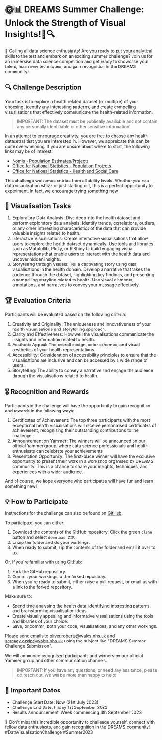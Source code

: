 🌞📊 DREAMS Summer Challenge: Unlock the Strength of Visual Insights!🚀🔍
=====================

📣 Calling all data science enthusiasts! Are you ready to put your analytical skills to the test and embark on an exciting summer challenge? Join us for an immersive data science competition and get ready to showcase your talent, learn new techniques, and gain recognition in the DREAMS community!

🔍 Challenge Description
-------------------------
Your task is to explore a health related dataset (or multiple) of your choosing, identify any interesting patterns, and create compelling visualisations that effectively communicate the health-related information.

> IMPORTANT: The dataset must be publically availiable and not contain any personally identifiable or other sensitive information!

In an attempt to encourage creativity, you are free to choose any health dataset(s) that you are interested in. However, we appreicate this can be quite overwhelming. If you are unsure about where to start, the following links may be of interest:

* [Nomis - Population Estimates/Projects](https://www.nomisweb.co.uk/sources/pest)
* [Office for National Statistics - Population Projects](https://www.ons.gov.uk/peoplepopulationandcommunity/populationandmigration/populationprojections/datasets/2020basedinterimnationalpopulationprojectionsyearendingjune2022estimatedinternationalmigrationvariant)
* [Office for National Statistics - Health and Social Care](https://www.ons.gov.uk/peoplepopulationandcommunity/healthandsocialcare)

This challenge welcomes entries from all ability levels. Whether you're a data visaulisation whizz or just starting out, this is a perfect opportunity to experiment. In fact, we encourage trying something new.

🎨 Visualisation Tasks
-----------------------
1. Exploratory Data Analysis: Dive deep into the health dataset and perform exploratory data analysis. Identify trends, correlations, outliers, or any other interesting characteristics of the data that can provide valuable insights related to health.
2. Interactive Visualisations: Create interactive visualisations that allow users to explore the health dataset dynamically. Use tools and libraries such as Matplotlib, Plotly, or R Shiny to build engaging visual representations that enable users to interact with the health data and uncover hidden insights.
3. Storytelling through Visuals: Tell a captivating story using data visualisations in the health domain. Develop a narrative that takes the audience through the dataset, highlighting key findings, and presenting a compelling storyline related to health. Use visual elements, annotations, and narratives to convey your message effectively.

🏆 Evaluation Criteria
-----------------------
Participants will be evaluated based on the following criteria:

1. Creativity and Originality: The uniqueness and innovativeness of your health visualisations and storytelling approach.
2. Clarity and Effectiveness: How well the visualisations communicate the insights and information related to health.
3. Aesthetic Appeal: The overall design, color schemes, and visual aesthetics of your health representations.
4. Accessibility: Consideration of accessibility principles to ensure that the visualisations are inclusive and can be accessed by a wide range of users.
5. Storytelling: The ability to convey a narrative and engage the audience through the visualisations related to health.

🎖️ Recognition and Rewards
---------------------------
Participants in the challenge will have the opportunity to gain recognition and rewards in the following ways:

1. Certificates of Achievement: The top three participants with the most exceptional health visualisations will receive personalised certificates of achievement, recognising their outstanding contributions to the challenge.
2. Announcement on Yammer: The winners will be announced on our official Yammer group, where data science professionals and health enthusiasts can celebrate your achievements.
3. Presentation Opportunity: The first-place winner will have the exclusive opportunity to present their work in a workshop organised by DREAMS community. This is a chance to share your insights, techniques, and experiences with a wider audience.

And of course, we hope everyone who participates will have fun and learn something new!

💡 How to Participate
----------------------
Instructions for the challenge can also be found on [GitHub](https://github.com/oliverjwroberts/dreams_summer_challenge).

To participate, you can either:

1. Download the contents of the GitHub repository. Click the green `clone` button and select `download ZIP`.
2. Unzip the folder and do your workings.
3. When ready to submit, zip the contents of the folder and email it over to us.

Or, if you're familiar with using GitHub:

1. Fork the GitHub repository.
2. Commit your workings to the forked repository.
3. When you're ready to submit, either raise a pull request, or email us with a link to the forked repository.

Make sure to:

* Spend time analysing the health data, identifying interesting patterns, and brainstorming visualisation ideas.
* Create visually appealing and informative visualisations using the tools and libraries of your choice.
* Save, or commit, both your code, visualisations, and any other workings.

Please send emails to [oliver.roberts@wales.nhs.uk](mailto:oliver.roberts@wales.nhs.uk) and [serenay.ozalp@wales.nhs.uk](mailto:serenay.ozalp@wales.nhs.uk) using the subject line "DREAMS Summer Challenge Submission".

We will announce recognised participants and winners on our official Yammer group and other communication channels.

> IMPORTANT: If you have any questions, or need any assitance, please do reach out. We will be more than happy to help!

📆 Important Dates
--------------------
* Challenge Start Date: Now (21st July 2023)
* Challenge End Date: Friday 1st September 2023
* Results Announcement: Week commencing 4th September 2023

🌟 Don't miss this incredible opportunity to challenge yourself, connect with fellow data enthusiasts, and gain recognition in the DREAMS community!
#DataVisualisationChallenge #Summer2023